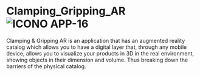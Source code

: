# Clamping_Gripping_AR ![ICONO APP-16](https://user-images.githubusercontent.com/88564981/185453880-6c9186ad-a652-43af-baf0-9d0c4ca516c5.png)
Clamping &amp; Gripping AR is an application that has an augmented reality catalog which allows you to have a digital layer that, through any mobile device, allows you to visualize your products in 3D in the real environment, showing objects in their dimension and volume. Thus breaking down the barriers of the physical catalog.
